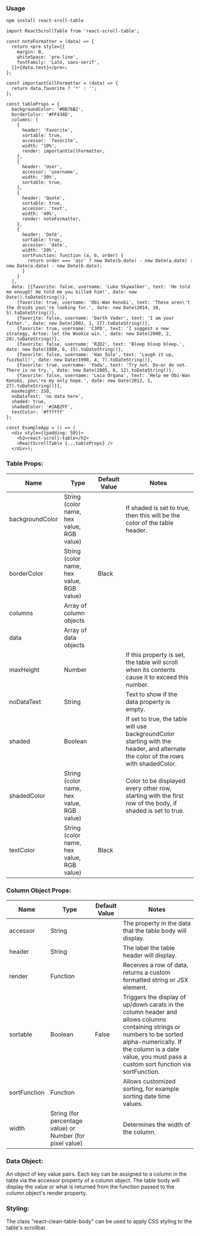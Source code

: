 ### Usage
```
npm install react-sroll-table
```

```
import ReactScrollTable from 'react-scroll-table';

const noteFormatter = (data) => {
  return <pre style={{
    margin: 0,
    whiteSpace: 'pre-line',
    fontFamily: 'Lato, sans-serif',
  }}>{data.text}</pre>;
};

const importantCellFormatter = (data) => {
  return data.favorite ? '*' : '';
};

const tableProps = {
  backgroundColor: '#0B76B2',
  borderColor: '#FF434D',
  columns: [
    {
      header: 'Favorite',
      sortable: true,
      accessor: 'favorite',
      width: '10%',
      render: importantCellFormatter,
    },
    {
      header: 'User',
      accessor: 'username',
      width: '30%',
      sortable: true,
    },
    {
      header: 'Quote',
      sortable: true,
      accessor: 'text',
      width: '40%',
      render: noteFormatter,
    },
    {
      header: 'Date',
      sortable: true,
      accessor: 'date',
      width: '20%',
      sortFunction: function (a, b, order) {
        return order === 'asc' ? new Date(b.date) - new Date(a.date) : new Date(a.date) - new Date(b.date);
      }
    }
  ],
  data: [{favorite: false, username: 'Luke Skywalker', text: 'He told me enough! He told me you killed him!', date: new Date().toDateString()},
    {favorite: true, username: 'Obi-Wan Kenobi', text: 'These aren\'t the droids you\'re looking for.', date: new Date(2014, 10, 5).toDateString()},
    {favorite: false, username: 'Darth Vader', text: 'I am your father.', date: new Date(2002, 1, 17).toDateString()},
    {favorite: true, username: 'C3PO', text: 'I suggest a new strategy, Artoo: let the Wookie win.', date: new Date(2000, 2, 28).toDateString()},
    {favorite: false, username: 'R2D2', text: 'Bleep bloop bleep.', date: new Date(1988, 6, 15).toDateString()},
    {favorite: false, username: 'Han Solo', text: 'Laugh it up, fuzzball!', date: new Date(1990, 4, 7).toDateString()},
    {favorite: true, username: 'Yoda', text: 'Try not. Do—or do not. There is no try.', date: new Date(2005, 6, 12).toDateString()},
    {favorite: false, username: 'Leia Organa', text: 'Help me Obi-Wan Kenobi, you\'re my only hope.', date: new Date(2012, 1, 27).toDateString()}],
  maxHeight: 150,
  noDataText: 'no data here',
  shaded: true,
  shadedColor: '#2AB2FF',
  textColor: '#ffffff'
};

const ExampleApp = () => (
  <div style={{padding: 50}}>
    <h2>react-scroll-table</h2>
    <ReactScrollTable {...tableProps} />
  </div>);
```

### Table Props:

| Name | Type | Default Value | Notes |
| --- | --- | --- | --- |
| backgroundColor | String (color name, hex value, RGB value) |   | If shaded is set to true, then this will be the color of the table header. |
| borderColor | String (color name, hex value, RGB value) | Black |   |
| columns | Array of column objects |   |   |
| data | Array of data objects |   |   |
| maxHeight | Number |   | If this property is set, the table will scroll when its contents cause it to exceed this number. |
| noDataText | String |   | Text to show if the data property is empty. |
| shaded | Boolean |   | If set to true, the table will use backgroundColor starting with the header, and alternate the color of the rows with shadedColor. |
| shadedColor | String (color name, hex value, RGB value) |   | Color to be displayed every other row, starting with the first row of the body, if shaded is set to true. |
| textColor | String (color name, hex value, RGB value) | Black |   |

### Column Object Props:

| Name | Type | Default Value | Notes |
| --- | --- | --- | --- |
| accessor | String |   | The property in the data that the table body will display. |
| header | String |   | The label the table header will display. |
| render | Function |   | Receives a row of data, returns a custom formatted string or JSX element. |
| sortable | Boolean | False | Triggers the display of up/down carats in the column header and allows columns containing strings or numbers to be sorted alpha-numerically.  If the column is a date  value, you must pass a custom sort function via sortFunction. |
| sortFunction | Function |   | Allows customized sorting, for example sorting date time values. |
| width | String (for percentage value) or Number (for pixel value) |   | Determines the width of the column. |

### Data Object:

An object of key value pairs. Each key can be assigned to a column in the table via the accessor property of a column object.  The table body will display the value or what is returned from the function passed to the column object&#39;s render property.

### Styling:

The class &quot;react-clean-table-body&quot; can be used to apply CSS styling to the table&#39;s scrollbar.